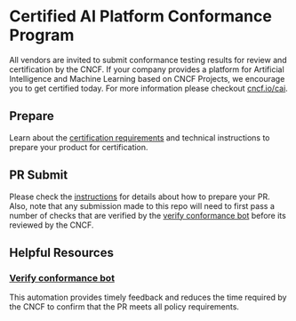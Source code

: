 # Certified AI Platform Conformance Program

All vendors are invited to submit conformance testing results for review and certification by the CNCF.
If your company provides a platform for Artificial Intelligence and Machine Learning based on CNCF Projects, we encourage you to get certified today.
For more information please checkout [cncf.io/cai](https://cncf.io/cai).

## Prepare

Learn about the [certification requirements](https://github.com/cncf/ai-conformance/blob/master/terms-conditions/Certified_AI_Platform.md) and technical instructions to prepare your product for certification.

## PR Submit

Please check the [instructions](https://github.com/cncf/ai-conformance/blob/master/instructions.md#contents-of-the-pr) for details about how to prepare your PR.
Also, note that any submission made to this repo will need to first pass a number of checks that are verified by the [verify conformance bot](https://github.com/cncf-infra/verify-ai-conformance) before its reviewed by the CNCF.

## Helpful Resources

### [Verify conformance bot](https://github.com/cncf-infra/verify-ai-conformance)

This automation provides timely feedback and reduces the time required by the CNCF to confirm that the PR meets all policy requirements.
